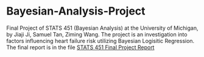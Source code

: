 # Bayesian-Analysis-Project

Final Project of STATS 451 (Bayesian Analysis) at the University of Michigan, by Jiaji Ji, Samuel Tan, Ziming Wang. The project is an investigation into factors influencing heart failure risk utilizing Bayesian Logisitic Regression.
The final report is in the file [STATS 451 Final Project Report](https://github.com/Toshihiko-tan/Bayesian-Analysis-Project/blob/7f1bea633f9a8731c52e449b6e340d4e47808890/STATS%20451%20Final%20Project%20Report.pdf)
